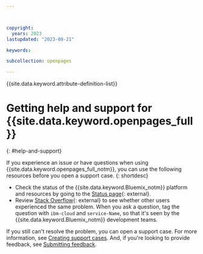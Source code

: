 ```yaml
---



copyright:
  years: 2023
lastupdated: "2023-08-21"

keywords:

subcollection: openpages

---
```


{{site.data.keyword.attribute-definition-list}}

<!-- Use your product short name in the title to help search results, and use a nav title in the toc.yaml to shorten it to Getting help and support in the left nav-->

# Getting help and support for {{site.data.keyword.openpages_full}}
{: #help-and-support}

If you experience an issue or have questions when using {{site.data.keyword.openpages_full_notm}}, you can use the following resources before you open a support case.
{: shortdesc}

<!-- * Review the [FAQs](/docs/linktoyourfaqtopic) in the product documentation.-->
<!-- * Review the [troubleshooting documentation](/docs/linktoyourfirsttroubleshootingtopic) to troubleshoot and resolve common issues.-->
* Check the status of the {{site.data.keyword.Bluemix_notm}} platform and resources by going to the [Status page](https://cloud.ibm.com/status){: external}.
* Review [Stack Overflow](https://stackoverflow.com/questions/tagged/ibm-cloud){: external} to see whether other users experienced the same problem. When you ask a question, tag the question with `ibm-cloud` and `service-Name`, so that it's seen by the {{site.data.keyword.Bluemix_notm}} development teams.

<!-- In this list above, you can also provide a public slack channel for searching for answers or asking questions in a forum, if there is one available. For example, you'd include a bullet like "Ask product experts and the community questions on the [slack-channel-name)[url.com] slack channel."  -->

If you still can't resolve the problem, you can open a support case. For more information, see [Creating support cases](/docs/get-support?topic=get-support-open-case). And, if you're looking to provide feedback, see [Submitting feedback](/docs/overview?topic=overview-feedback).

<!-- The following section is OPTIONAL and is for services that want to include detailed must gather information for customers to add to their support cases. You can work with customer-facing teams, get support case data, or work with your development team to identify relevant information needed to diagnose or trace errors. This might include commands to run, requests for specific types of information, diagrams, etc. If you plan to ask for these specific details in a support case, be sure to include the information on how a user can find the required information. See the following example based on Transit Gateway. -->

<!--
## Providing support case details
{: #support-case-details}

To ensure that the support team can start investigating your case to provide a timely resolution, you must include detailed information along with steps to re-create the issue, if applicable. Review the following types of information to include in your support case for issues with {{site.data.keyword.openpages_short}}.-->

<!-- The following is an example of details needed for the Transit Gateway service

1. Provide your transit gateway ID:

   * Run `ibmcloud tg gateways` to get the ID for the transit gateway in question from the output, and then collect the output of these commands `ibmcloud tg gateway GATEWAY_ID` and `ibmcloud tg connections GATEWAY_ID`.
   * In the output of the previous command, get the connection IDs for the connections to the relevant VPCs, and if relevant, the classic infrastructure connection. Also, collect the output of the following command against each connection ID: `ibmcloud tg connection GATEWAY_ID CONNECTION_ID`.
   * Ping and trace results for connectivity issues.

2. Provide a network diagram with your specific setup.
3. List your source and destination IP addresses.-->
